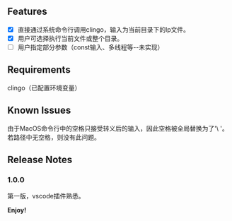 ## Features

- [x] 直接通过系统命令行调用clingo，输入为当前目录下的lp文件。
- [x] 用户可选择执行当前文件或整个目录。
- [ ] 用户指定部分参数（const输入、多线程等--未实现）
## Requirements

clingo（已配置环境变量）

## Known Issues

由于MacOS命令行中的空格只接受转义后的输入，因此空格被全局替换为了'\ '。若路径中无空格，则没有此问题。

## Release Notes

### 1.0.0

第一版，vscode插件熟悉。

**Enjoy!**
